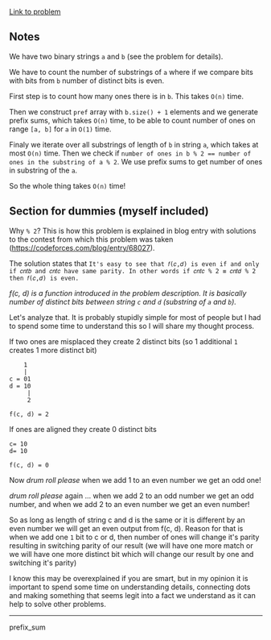 [Link to problem](https://codeforces.com/contest/1186/problem/C)

## Notes

We have two binary strings `a` and `b` (see the problem for details).

We have to count the number of substrings of `a` where if we compare bits with bits from `b` number of distinct bits is even.

First step is to count how many ones there is in `b`. This takes `O(n)` time.

Then we construct `pref` array with `b.size() + 1` elements and we generate prefix sums, which takes `O(n)` time, to be able to count number of ones on range `[a, b]` for `a` in `O(1)` time.

Finaly we iterate over all substrings of length of `b` in string `a`, which takes at most `O(n)` time. Then we check if `number of ones in b % 2 == number of ones in the substring of a % 2`. We use prefix sums to get number of ones in substring of the `a`.

So the whole thing takes `O(n)` time!

## Section for dummies (myself included)

Why `% 2`? This is how this problem is explained in blog entry with solutions to the contest from which this problem was taken (https://codeforces.com/blog/entry/68027).

The solution states that `It's easy to see that 𝑓(𝑐,𝑑) is even if and only if 𝑐𝑛𝑡𝑏 and 𝑐𝑛𝑡𝑐 have same parity. In other words if 𝑐𝑛𝑡𝑐 % 2 ≡ 𝑐𝑛𝑡𝑑 % 2 then 𝑓(𝑐,𝑑) is even.`

_f(c, d) is a function introduced in the problem description. It is basically number of distinct bits between string `c` and `d` (substring of `a` and `b`)._

Let's analyze that. It is probably stupidly simple for most of people but I had to spend some time to understand this so I will share my thought process.

If two ones are misplaced they create 2 distinct bits (so 1 additional `1` creates 1 more distinct bit)

```
    1
    |
c = 01
d = 10
     |
     2

f(c, d) = 2
```

If ones are aligned they create 0 distinct bits

```
c= 10
d= 10

f(c, d) = 0
```

Now _drum roll please_ when we add 1 to an even number we get an odd one!

_drum roll please_ again ... when we add 2 to an odd number we get an odd number, and when we add 2 to an even number we get an even number!

So as long as length of string c and d is the same or it is different by an even number we will get an even output from f(c, d). Reason for that is when we add one `1` bit to c or d, then number of ones will change it's parity resulting in switching parity of our result (we will have one more match or we will have one more distinct bit which will change our result by one and switching it's parity)

I know this may be overexplained if you are smart, but in my opinion it is important to spend some time on understanding details, connecting dots and making something that seems legit into a fact we understand as it can help to solve other problems.

---

prefix_sum

